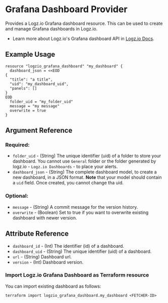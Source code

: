 # Grafana Dashboard Provider

Provides a Logz.io Grafana dashboard resource. This can be used to create and manage Grafana dashboards in Logz.io.

* Learn more about Logz.io's Grafana dashboard API in [Logz.io Docs](https://docs.logz.io/api/#tag/Grafana-dashboards).

## Example Usage

```hcl
resource "logzio_grafana_dashboard" "my_dashboard" {
  dashboard_json = <<EOD
{
  "title": "a title",
  "uid": "my_dashboard_uid",
  "panels": []
}
EOD
  folder_uid = "my_folder_uid"
  message = "my message"
  overwrite = true
}
```

## Argument Reference

### Required:

* `folder_uid` - (String) The unique identifier (uid) of a folder to store your dashboard. You cannot use `General` folder or the folder generated by logz.io - `Logz.io Dashboards` - to place your alerts.
* `dashboard_json` - (String) The complete dashboard model, to create a new dashboard, in a JSON format. **Note** that your model should contain a `uid` field. Once created, you cannot change tha uid.

### Optional:

* `message` - (String) A commit message for the version history.
* `overwrite` - (Boolean) Set to true if you want to overwrite existing dashboard with newer version.

## Attribute Reference

* `dashboard_id` - (Int) The identifier (id) of a dashboard.
* `dashboard_uid` - (String) The unique identifier (uid) of a dashboard.
* `url` - (String) Dashboard url.
* `version` - (Int) Dashboard version.

### Import Logz.io Grafana Dashboard as Terraform resource

You can import existing dashboard as follows:

```
terraform import logzio_grafana_dashboard.my_dashboard <FETCHER-ID>
```